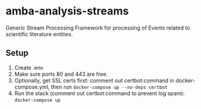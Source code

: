 # amba-analysis-streams
Generic Stream Processing Framework for processing of Events related to scientific literature entities.


## Setup

1. Create .env
2. Make sure ports 80 and 443 are free.
3. Optionally, get SSL certs first: comment out certbot:command in docker-compose.yml, then run `docker-compose up --no-deps certbot`
4. Run the stack (comment out certbot:command to prevent log spam): `docker-compose up`
